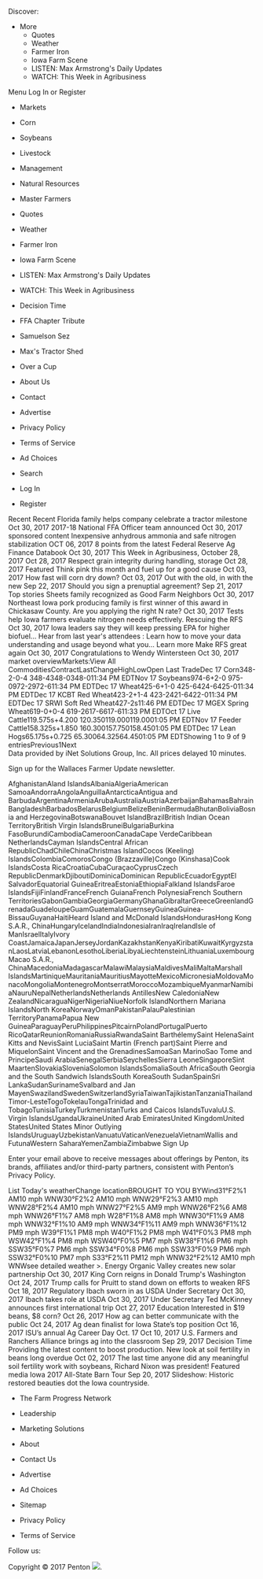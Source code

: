 Discover:

*   More
    *   Quotes
    *   Weather
    *   Farmer Iron
    *   Iowa Farm Scene
    *   LISTEN: Max Armstrong's Daily Updates
    *   WATCH: This Week in Agribusiness

Menu Log In or Register

*   Markets
*   Corn
*   Soybeans
*   Livestock
*   Management
*   Natural Resources
*   Master Farmers

*   Quotes
*   Weather
*   Farmer Iron
*   Iowa Farm Scene
*   LISTEN: Max Armstrong's Daily Updates
*   WATCH: This Week in Agribusiness

*   Decision Time
*   FFA Chapter Tribute
*   Samuelson Sez
*   Max's Tractor Shed
*   Over a Cup
*   About Us
*   Contact
*   Advertise
*   Privacy Policy
*   Terms of Service
*   Ad Choices

*   Search
*   Log In
*   Register

Recent Recent Florida family helps company celebrate a tractor milestone Oct 30, 2017 2017-18 National FFA Officer team announced Oct 30, 2017 sponsored content Inexpensive anhydrous ammonia and safe nitrogen stabilization OCT 06, 2017 8 points from the latest Federal Reserve Ag Finance Databook Oct 30, 2017 This Week in Agribusiness, October 28, 2017 Oct 28, 2017 Respect grain integrity during handling, storage Oct 28, 2017 Featured Think pink this month and fuel up for a good cause Oct 03, 2017 How fast will corn dry down? Oct 03, 2017 Out with the old, in with the new Sep 22, 2017 Should you sign a prenuptial agreement? Sep 21, 2017 Top stories Sheets family recognized as Good Farm Neighbors Oct 30, 2017 Northeast Iowa pork producing family is first winner of this award in Chickasaw County. Are you applying the right N rate? Oct 30, 2017 Tests help Iowa farmers evaluate nitrogen needs effectively. Rescuing the RFS Oct 30, 2017 Iowa leaders say they will keep pressing EPA for higher biofuel... Hear from last year's attendees : Learn how to move your data understanding and usage beyond what you... Learn more Make RFS great again Oct 30, 2017 Congratulations to Wendy Wintersteen Oct 30, 2017 market overviewMarkets:View All CommoditiesContractLastChangeHighLowOpen Last TradeDec 17 Corn348-2-0-4 348-4348-0348-011:34 PM EDTNov 17 Soybeans974-6+2-0 975-0972-2972-611:34 PM EDTDec 17 Wheat425-6+1-0 425-6424-6425-011:34 PM EDTDec 17 KCBT Red Wheat423-2+1-4 423-2421-6422-011:34 PM EDTDec 17 SRWI Soft Red Wheat427-2s11:46 PM EDTDec 17 MGEX Spring Wheat619-0+0-4 619-2617-6617-611:33 PM EDTOct 17 Live Cattle119.575s+4.200 120.350119.000119.0001:05 PM EDTNov 17 Feeder Cattle158.325s+1.850 160.300157.750158.4501:05 PM EDTDec 17 Lean Hogs65.175s+0.725 65.30064.32564.4501:05 PM EDTShowing 1 to 9 of 9 entriesPrevious1Next  
Data provided by iNet Solutions Group, Inc. All prices delayed 10 minutes.

Sign up for the Wallaces Farmer Update newsletter.

AfghanistanAland IslandsAlbaniaAlgeriaAmerican SamoaAndorraAngolaAnguillaAntarcticaAntigua and BarbudaArgentinaArmeniaArubaAustraliaAustriaAzerbaijanBahamasBahrainBangladeshBarbadosBelarusBelgiumBelizeBeninBermudaBhutanBoliviaBosnia and HerzegovinaBotswanaBouvet IslandBrazilBritish Indian Ocean TerritoryBritish Virgin IslandsBruneiBulgariaBurkina FasoBurundiCambodiaCameroonCanadaCape VerdeCaribbean NetherlandsCayman IslandsCentral African RepublicChadChileChinaChristmas IslandCocos (Keeling) IslandsColombiaComorosCongo (Brazzaville)Congo (Kinshasa)Cook IslandsCosta RicaCroatiaCubaCuraçaoCyprusCzech RepublicDenmarkDjiboutiDominicaDominican RepublicEcuadorEgyptEl SalvadorEquatorial GuineaEritreaEstoniaEthiopiaFalkland IslandsFaroe IslandsFijiFinlandFranceFrench GuianaFrench PolynesiaFrench Southern TerritoriesGabonGambiaGeorgiaGermanyGhanaGibraltarGreeceGreenlandGrenadaGuadeloupeGuamGuatemalaGuernseyGuineaGuinea-BissauGuyanaHaitiHeard Island and McDonald IslandsHondurasHong Kong S.A.R., ChinaHungaryIcelandIndiaIndonesiaIranIraqIrelandIsle of ManIsraelItalyIvory CoastJamaicaJapanJerseyJordanKazakhstanKenyaKiribatiKuwaitKyrgyzstanLaosLatviaLebanonLesothoLiberiaLibyaLiechtensteinLithuaniaLuxembourgMacao S.A.R., ChinaMacedoniaMadagascarMalawiMalaysiaMaldivesMaliMaltaMarshall IslandsMartiniqueMauritaniaMauritiusMayotteMexicoMicronesiaMoldovaMonacoMongoliaMontenegroMontserratMoroccoMozambiqueMyanmarNamibiaNauruNepalNetherlandsNetherlands AntillesNew CaledoniaNew ZealandNicaraguaNigerNigeriaNiueNorfolk IslandNorthern Mariana IslandsNorth KoreaNorwayOmanPakistanPalauPalestinian TerritoryPanamaPapua New GuineaParaguayPeruPhilippinesPitcairnPolandPortugalPuerto RicoQatarReunionRomaniaRussiaRwandaSaint BarthélemySaint HelenaSaint Kitts and NevisSaint LuciaSaint Martin (French part)Saint Pierre and MiquelonSaint Vincent and the GrenadinesSamoaSan MarinoSao Tome and PrincipeSaudi ArabiaSenegalSerbiaSeychellesSierra LeoneSingaporeSint MaartenSlovakiaSloveniaSolomon IslandsSomaliaSouth AfricaSouth Georgia and the South Sandwich IslandsSouth KoreaSouth SudanSpainSri LankaSudanSurinameSvalbard and Jan MayenSwazilandSwedenSwitzerlandSyriaTaiwanTajikistanTanzaniaThailandTimor-LesteTogoTokelauTongaTrinidad and TobagoTunisiaTurkeyTurkmenistanTurks and Caicos IslandsTuvaluU.S. Virgin IslandsUgandaUkraineUnited Arab EmiratesUnited KingdomUnited StatesUnited States Minor Outlying IslandsUruguayUzbekistanVanuatuVaticanVenezuelaVietnamWallis and FutunaWestern SaharaYemenZambiaZimbabwe Sign Up

Enter your email above to receive messages about offerings by Penton, its brands, affiliates and/or third-party partners, consistent with Penton’s Privacy Policy.

List Today's weatherChange locationBROUGHT TO YOU BYWind31°F2%1 AM10 mph WNW30°F2%2 AM10 mph WNW29°F2%3 AM10 mph WNW28°F2%4 AM10 mph WNW27°F2%5 AM9 mph WNW26°F2%6 AM8 mph WNW26°F1%7 AM8 mph W28°F1%8 AM8 mph WNW30°F1%9 AM8 mph WNW32°F1%10 AM9 mph WNW34°F1%11 AM9 mph WNW36°F1%12 PM9 mph W39°F1%1 PM8 mph W40°F1%2 PM8 mph W41°F0%3 PM8 mph WSW42°F1%4 PM8 mph WSW40°F0%5 PM7 mph SW38°F1%6 PM6 mph SSW35°F0%7 PM6 mph SSW34°F0%8 PM6 mph SSW33°F0%9 PM6 mph SSW32°F0%10 PM7 mph S33°F2%11 PM12 mph WNW32°F2%12 AM10 mph WNWsee detailed weather >. Energy Organic Valley creates new solar partnership Oct 30, 2017 King Corn reigns in Donald Trump's Washington Oct 24, 2017 Trump calls for Pruitt to stand down on efforts to weaken RFS Oct 18, 2017 Regulatory Ibach sworn in as USDA Under Secretary Oct 30, 2017 Ibach takes role at USDA Oct 30, 2017 Under Secretary Ted McKinney announces first international trip Oct 27, 2017 Education Interested in $19 beans, $8 corn? Oct 26, 2017 How ag can better communicate with the public Oct 24, 2017 Ag dean finalist for Iowa State’s top position Oct 16, 2017 ISU’s annual Ag Career Day Oct. 17 Oct 10, 2017 U.S. Farmers and Ranchers Alliance brings ag into the classroom Sep 29, 2017 Decision Time Providing the latest content to boost production. New look at soil fertility in beans long overdue Oct 02, 2017 The last time anyone did any meaningful soil fertility work with soybeans, Richard Nixon was president! Featured media Iowa 2017 All-State Barn Tour Sep 20, 2017 Slideshow: Historic restored beauties dot the Iowa countryside.

*   The Farm Progress Network
*   Leadership
*   Marketing Solutions
*   About
*   Contact Us

*   Advertise
*   Ad Choices
*   Sitemap
*   Privacy Policy
*   Terms of Service

Follow us:

Copyright © 2017 Penton <img src="https://api.b2c.com/api/noscript-315re7h65uhsyo963dv.gif">.